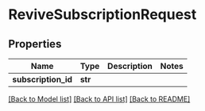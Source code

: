 # ReviveSubscriptionRequest

## Properties
Name | Type | Description | Notes
------------ | ------------- | ------------- | -------------
**subscription_id** | **str** |  | 

[[Back to Model list]](../README.md#documentation-for-models) [[Back to API list]](../README.md#documentation-for-api-endpoints) [[Back to README]](../README.md)


